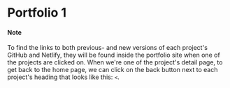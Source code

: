 # Portfolio 1 
#### Note
To find the links to both previous- and new versions of each project's GitHub and Netlify, they will be found inside the portfolio site when one of the projects are clicked on. When we're one of the project's detail page, to get back to the home page, we can click on the back button next to each project's heading that looks like this: ``<``.

